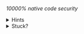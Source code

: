*10000% native code security*

<details>
  <summary>Hints</summary>

- only AES and RSA is used
- i used openssl, if that helps
- logcat
- again, should you really reverse the entire decryption flow just to get the flag?
</details>

<details>
  <summary>Stuck?</summary>

- aes_ecb(rsa_pkcs1_oaep_decrypt(encrypted_aes_key), encrypted_flag)
- Try to match/guess which openssl function is which, once you get it, you just have to intercept the decryption in action - no need for complete reversal
</details>